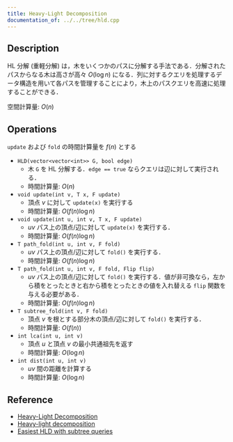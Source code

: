 ```yaml
---
title: Heavy-Light Decomposition
documentation_of: ../../tree/hld.cpp
---
```


## Description

HL 分解 (重軽分解) は，木をいくつかのパスに分解する手法である．分解されたパスからなる木は高さが高々 $O(\log n)$ になる．列に対するクエリを処理するデータ構造を用いて各パスを管理することにより，木上のパスクエリを高速に処理することができる．

空間計算量: $O(n)$

## Operations

`update` および `fold` の時間計算量を $f(n)$ とする

- `HLD(vector<vector<int>> G, bool edge)`
    - 木 `G` を HL 分解する．`edge == true` ならクエリは辺に対して実行される．
    - 時間計算量: $O(n)$
- `void update(int v, T x, F update)`
    - 頂点 $v$ に対して `update(x)` を実行する
    - 時間計算量: $O(f(n) \log n)$
- `void update(int u, int v, T x, F update)`
    - $uv$ パス上の頂点/辺に対して `update(x)` を実行する．
    - 時間計算量: $O(f(n) \log n)$
- `T path_fold(int u, int v, F fold)`
    - $uv$ パス上の頂点/辺に対して `fold()` を実行する．
    - 時間計算量: $O(f(n) \log n)$
- `T path_fold(int u, int v, F fold, Flip flip)`
    - $uv$ パス上の頂点/辺に対して `fold()` を実行する．値が非可換なら，左から積をとったときと右から積をとったときの値を入れ替える `flip` 関数を与える必要がある．
    - 時間計算量: $O(f(n) \log n)$
- `T subtree_fold(int v, F fold)`
    - 頂点 $v$ を根とする部分木の頂点/辺に対して `fold()` を実行する．
    - 時間計算量: $O(f(n))$
- `int lca(int u, int v)`
    - 頂点 $u$ と頂点 $v$ の最小共通祖先を返す
    - 時間計算量: $O(\log n)$
- `int dist(int u, int v)`
    - $uv$ 間の距離を計算する
    - 時間計算量: $O(\log n)$

## Reference

- [Heavy-Light Decomposition](https://math314.hateblo.jp/entry/2014/06/24/220107)
- [Heavy-light decomposition](https://cp-algorithms.com/graph/hld.html)
- [Easiest HLD with subtree queries](https://codeforces.com/blog/entry/53170)